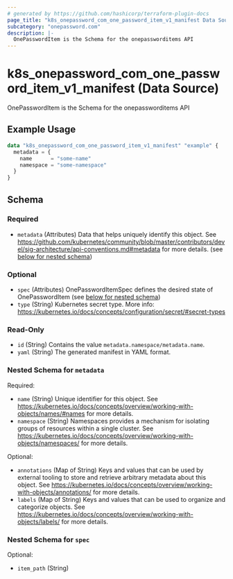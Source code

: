 ```yaml
---
# generated by https://github.com/hashicorp/terraform-plugin-docs
page_title: "k8s_onepassword_com_one_password_item_v1_manifest Data Source - terraform-provider-k8s"
subcategory: "onepassword.com"
description: |-
  OnePasswordItem is the Schema for the onepassworditems API
---
```


# k8s_onepassword_com_one_password_item_v1_manifest (Data Source)

OnePasswordItem is the Schema for the onepassworditems API

## Example Usage

```terraform
data "k8s_onepassword_com_one_password_item_v1_manifest" "example" {
  metadata = {
    name      = "some-name"
    namespace = "some-namespace"
  }
}
```

<!-- schema generated by tfplugindocs -->
## Schema

### Required

- `metadata` (Attributes) Data that helps uniquely identify this object. See https://github.com/kubernetes/community/blob/master/contributors/devel/sig-architecture/api-conventions.md#metadata for more details. (see [below for nested schema](#nestedatt--metadata))

### Optional

- `spec` (Attributes) OnePasswordItemSpec defines the desired state of OnePasswordItem (see [below for nested schema](#nestedatt--spec))
- `type` (String) Kubernetes secret type. More info: https://kubernetes.io/docs/concepts/configuration/secret/#secret-types

### Read-Only

- `id` (String) Contains the value `metadata.namespace/metadata.name`.
- `yaml` (String) The generated manifest in YAML format.

<a id="nestedatt--metadata"></a>
### Nested Schema for `metadata`

Required:

- `name` (String) Unique identifier for this object. See https://kubernetes.io/docs/concepts/overview/working-with-objects/names/#names for more details.
- `namespace` (String) Namespaces provides a mechanism for isolating groups of resources within a single cluster. See https://kubernetes.io/docs/concepts/overview/working-with-objects/namespaces/ for more details.

Optional:

- `annotations` (Map of String) Keys and values that can be used by external tooling to store and retrieve arbitrary metadata about this object. See https://kubernetes.io/docs/concepts/overview/working-with-objects/annotations/ for more details.
- `labels` (Map of String) Keys and values that can be used to organize and categorize objects. See https://kubernetes.io/docs/concepts/overview/working-with-objects/labels/ for more details.


<a id="nestedatt--spec"></a>
### Nested Schema for `spec`

Optional:

- `item_path` (String)
